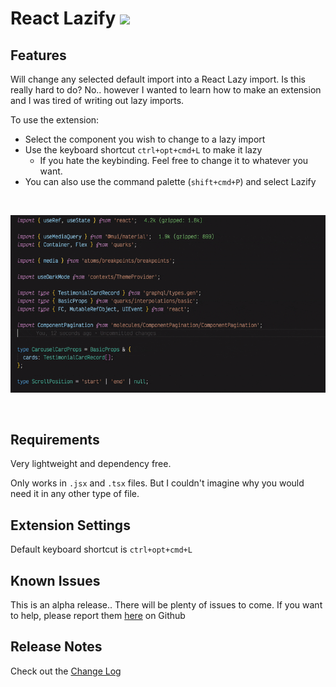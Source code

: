# React Lazify <image src="https://raw.githubusercontent.com/jpwallace22/react-lazify/main/src/assets/react-lazy.png" width="50px">

## Features

Will change any selected default import into a React Lazy import. Is this really hard to do? No.. however I wanted to learn how to make an extension and I was tired of writing out lazy imports.

To use the extension:

- Select the component you wish to change to a lazy import
- Use the keyboard shortcut `ctrl+opt+cmd+L` to make it lazy
  - If you hate the keybinding. Feel free to change it to whatever you want.
- You can also use the command palette (`shift+cmd+P`) and select Lazify

<br>

![Demo](https://raw.githubusercontent.com/jpwallace22/react-lazify/main/src/assets/demo.gif)

<br>

## Requirements

Very lightweight and dependency free.

Only works in `.jsx` and `.tsx` files. But I couldn't imagine why you would need it in any other type of file.

## Extension Settings

Default keyboard shortcut is `ctrl+opt+cmd+L`

## Known Issues

This is an alpha release.. There will be plenty of issues to come. If you want to help, please report them [here](https://github.com/jpwallace22/react-lazify/issues) on Github

## Release Notes

Check out the [Change Log](CHANGELOG.md)
